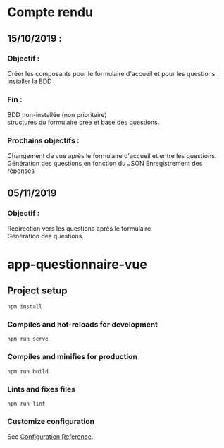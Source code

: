 # Compte rendu

## 15/10/2019 :

### Objectif :
Créer les composants pour le formulaire d'accueil et pour les questions. <br>
Installer la BDD
### Fin :
BDD non-installée (non prioritaire) <br>
structures du formulaire crée et base des questions.
### Prochains objectifs : 
Changement de vue après le formulaire d'accueil et entre les questions. <br>
Génération des questions en fonction du JSON
Enregistrement des réponses

## 05/11/2019

### Objectif : 
Redirection vers les questions après le formulaire <br>
Génération des questions.


# app-questionnaire-vue

## Project setup
```
npm install
```

### Compiles and hot-reloads for development
```
npm run serve
```

### Compiles and minifies for production
```
npm run build
```

### Lints and fixes files
```
npm run lint
```

### Customize configuration
See [Configuration Reference](https://cli.vuejs.org/config/).
